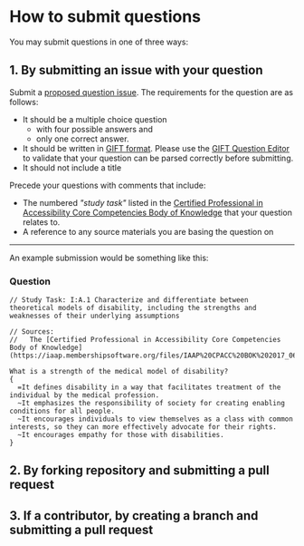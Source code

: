 # How to submit questions
You may submit questions in one of three ways:
## 1. By submitting an issue with your question

Submit a [proposed question issue](https://github.com/robfentress/cpacc-practice/issues/new?assignees=&labels=proposed+question&template=proposed-question.md&title=%5BQUESTION%5D). The requirements for the question are as follows:

* It should be a multiple choice question 
  * with four possible answers and 
  * only one correct answer.  
* It should be written in [GIFT format](https://docs.moodle.org/37/en/GIFT_format#Multiple_choice).  Please use the [GIFT Question Editor](https://fuhrmanator.github.io/GIFT-grammar-PEG.js/docs/editor/editor.html) to validate that your question can be parsed correctly before submitting.
* It should not include a title

Precede your questions with comments that include:
* The numbered _"study task"_ listed in the [Certified Professional in Accessibility Core Competencies Body of Knowledge](https://iaap.membershipsoftware.org/files/IAAP%20CPACC%20BOK%202017_062317.docx) that your question relates to.  
* A reference to any source materials you are basing the question on

***

An example submission would be something like this:

### Question
```
// Study Task: I:A.1 Characterize and differentiate between theoretical models of disability, including the strengths and weaknesses of their underlying assumptions

// Sources: 
//   The [Certified Professional in Accessibility Core Competencies Body of Knowledge](https://iaap.membershipsoftware.org/files/IAAP%20CPACC%20BOK%202017_062317.docx)

What is a strength of the medical model of disability?
{
  =It defines disability in a way that facilitates treatment of the individual by the medical profession.
  ~It emphasizes the responsibility of society for creating enabling conditions for all people.
  ~It encourages individuals to view themselves as a class with common interests, so they can more effectively advocate for their rights.
  ~It encourages empathy for those with disabilities.
}
```
## 2. By forking repository and submitting a pull request

## 3. If a contributor, by creating a branch and submitting a pull request
